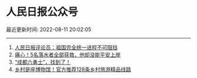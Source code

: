 # 人民日报公众号

最近更新时间: 2022-08-11 20:02:05

--- 
1. [人民日报评论员：祖国完全统一进程不可阻挡](https://mp.weixin.qq.com/s/tcZy0igqzk7xqxXdfR-2UQ) 
2. [痛心！5名落水者全部获救，他却没能平安上岸](https://mp.weixin.qq.com/s/855w0FW6BfH0xL9akxQvtQ) 
3. [“成都六勇士”，找到了！](https://mp.weixin.qq.com/s/GLKOPk1bXcF6y5ulUFYG0g) 
4. [乡村是座博物馆！官方推荐128条乡村旅游精品线路](https://mp.weixin.qq.com/s/E-Q2EhoBNsTy5fkJ6zQ4MQ) 
